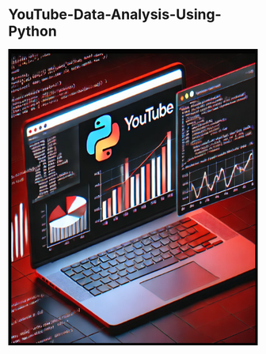 # YouTube-Data-Analysis-Using-Python

<img align="right" height="600" width="1200" src="https://github.com/sahilgupta245/YouTube-Data-Analysis-Using-Python/blob/main/youtube%20data%20analysis%20.png" />
